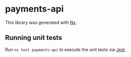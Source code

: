 # payments-api

This library was generated with [Nx](https://nx.dev).

## Running unit tests

Run `nx test payments-api` to execute the unit tests via [Jest](https://jestjs.io).

